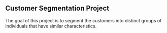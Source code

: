 ## Customer Segmentation Project

The goal of this project is to segment the customers into distinct groups of individuals that have similar characteristics.


